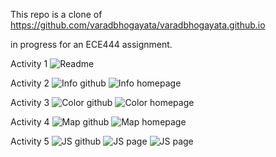 This repo is a clone of
https://github.com/varadbhogayata/varadbhogayata.github.io

in progress for an ECE444 assignment.

Activity 1
![Readme]("https://github.com/john-zhang-uoft/john-zhang-uoft.github.io/tree/main/assets/img/Added_README.png")

Activity 2
![Info github]("https://github.com/john-zhang-uoft/john-zhang-uoft.github.io/tree/main/assets/img/Added_Info_Github.png")
![Info homepage]("https://github.com/john-zhang-uoft/john-zhang-uoft.github.io/tree/main/assets/img/Added_Info.png")

Activity 3
![Color github]("https://github.com/john-zhang-uoft/john-zhang-uoft.github.io/tree/main/assets/img/Changed_Colour_Github.png")
![Color homepage]("https://github.com/john-zhang-uoft/john-zhang-uoft.github.io/tree/main/assets/img/Changed_Colour.png")

Activity 4
![Map github](https://github.com/john-zhang-uoft/john-zhang-uoft.github.io/tree/main/assets/img/Added_Map_Github.png")
![Map homepage](https://github.com/john-zhang-uoft/john-zhang-uoft.github.io/tree/main/assets/img/Added_Map.png")

Activity 5
![JS github]("https://github.com/john-zhang-uoft/john-zhang-uoft.github.io/tree/main/assets/img/Added_Javascript.png")
![JS page]("https://github.com/john-zhang-uoft/john-zhang-uoft.github.io/tree/main/assets/img/Added_Javascript_1.png")
![JS page]("https://github.com/john-zhang-uoft/john-zhang-uoft.github.io/tree/main/assets/img/Added_Javascript_2.png")
